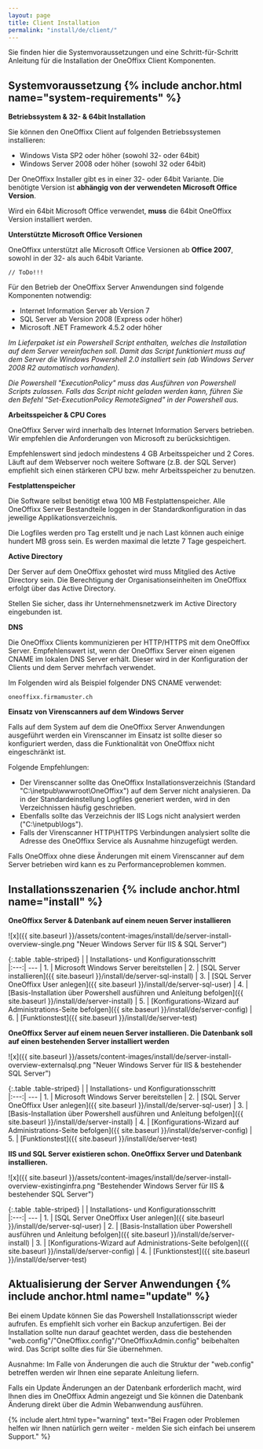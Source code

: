 ```yaml
---
layout: page
title: Client Installation
permalink: "install/de/client/"
---
```


Sie finden hier die Systemvoraussetzungen und eine Schritt-für-Schritt Anleitung für die Installation der OneOffixx Client Komponenten.

## <i class="fa fa-wrench" aria-hidden="true"></i> Systemvoraussetzung {% include anchor.html name="system-requirements" %}

__Betriebssystem & 32- & 64bit Installation__

Sie können den OneOffixx Client auf folgenden Betriebssystemen installieren:

* Windows Vista SP2 oder höher (sowohl 32- oder 64bit) 
* Windows Server 2008 oder höher (sowohl 32 oder 64bit)

Der OneOffixx Installer gibt es in einer 32- oder 64bit Variante. Die benötigte Version ist __abhängig von der verwendeten Microsoft Office Version__.

Wird ein 64bit Microsoft Office verwendet, __muss__ die 64bit OneOffixx Version installiert werden.

__Unterstützte Microsoft Office Versionen__

OneOffixx unterstützt alle Microsoft Office Versionen ab __Office 2007__, sowohl in der 32- als auch 64bit Variante.


    // ToDo!!!
	
Für den Betrieb der OneOffixx Server Anwendungen sind folgende Komponenten notwendig:

* Internet Information Server ab Version 7
* SQL Server ab Version 2008 (Express oder höher)
* Microsoft .NET Framework 4.5.2 oder höher

*Im Lieferpaket ist ein Powershell Script enthalten, welches die Installation auf dem Server vereinfachen soll. Damit das Script funktioniert muss auf dem Server die Windows Powershell 2.0 installiert sein (ab Windows Server 2008 R2 automatisch vorhanden).*

*Die Powershell "ExecutionPolicy" muss das Ausführen von Powershell Scripts zulassen. Falls das Script nicht geladen werden kann, führen Sie den Befehl "Set-ExecutionPolicy RemoteSigned" in der Powershell aus.*

__Arbeitsspeicher & CPU Cores__

OneOffixx Server wird innerhalb des Internet Information Servers betrieben. Wir empfehlen die Anforderungen von Microsoft zu berücksichtigen. 

Empfehlenswert sind jedoch mindestens 4 GB Arbeitsspeicher und 2 Cores. Läuft auf dem Webserver noch weitere Software (z.B. der SQL Server) empfiehlt sich einen stärkeren CPU bzw. mehr Arbeitsspeicher zu benutzen.

__Festplattenspeicher__

Die Software selbst benötigt etwa 100 MB Festplattenspeicher. Alle OneOffixx Server Bestandteile loggen in der Standardkonfiguration in das jeweilige Applikationsverzeichnis.

Die Logfiles werden pro Tag erstellt und je nach Last können auch einige hundert MB gross sein. Es werden maximal die letzte 7 Tage gespeichert.

__Active Directory__

Der Server auf dem OneOffixx gehostet wird muss Mitglied des Active Directory sein. Die Berechtigung der Organisationseinheiten im OneOffixx erfolgt über das Active Directory. 

Stellen Sie sicher, dass ihr Unternehmensnetzwerk im Active Directory eingebunden ist.

__DNS__

Die OneOffixx Clients kommunizieren per HTTP/HTTPS mit dem OneOffixx Server. Empfehlenswert ist, wenn der OneOffixx Server einen eigenen CNAME im lokalen DNS Server erhält. Dieser wird in der Konfiguration der Clients und dem Server
mehrfach verwendet.

Im Folgenden wird als Beispiel folgender DNS CNAME verwendet:

    oneoffixx.firmamuster.ch

__Einsatz von Virenscanners auf dem Windows Server__

Falls auf dem System auf dem die OneOffixx Server Anwendungen ausgeführt werden ein Virenscanner im Einsatz ist sollte dieser so konfiguriert werden, dass die Funktionalität von OneOffixx nicht eingeschränkt ist.

Folgende Empfehlungen:

* Der Virenscanner sollte das OneOffixx Installationsverzeichnis (Standard "C:\inetpub\wwwroot\OneOffixx\") auf dem Server nicht analysieren. Da in der Standardeinstellung Logfiles generiert werden, wird in den Verzeichnissen häufig geschrieben.
* Ebenfalls sollte das Verzeichnis der IIS Logs nicht analysiert werden ("C:\inetpub\logs").
* Falls der Virenscanner HTTP\HTTPS Verbindungen analysiert sollte die Adresse des OneOffixx Service als Ausnahme hinzugefügt werden.

Falls OneOffixx ohne diese Änderungen mit einem Virenscanner auf dem Server betrieben wird kann es zu Performanceproblemen kommen.

## <i class="fa fa-cogs" aria-hidden="true"></i> Installationsszenarien {% include anchor.html name="install" %}

__OneOffixx Server & Datenbank auf einem neuen Server installieren__

![x]({{ site.baseurl }}/assets/content-images/install/de/server-install-overview-single.png "Neuer Windows Server für IIS & SQL Server")

{:.table .table-striped}
|     | Installations- und Konfigurationsschritt  
|:---:| ---
| 1.  | Microsoft Windows Server bereitstellen 
| 2.  | [SQL Server installieren]({{ site.baseurl }}/install/de/server-sql-install) 
| 3.  | [SQL Server OneOffixx User anlegen]({{ site.baseurl }}/install/de/server-sql-user) 
| 4.  | [Basis-Installation über Powershell ausführen und Anleitung befolgen]({{ site.baseurl }}/install/de/server-install) 
| 5.  | [Konfigurations-Wizard auf Administrations-Seite befolgen]({{ site.baseurl }}/install/de/server-config) 
| 6.  | [Funktionstest]({{ site.baseurl }}/install/de/server-test) 

__OneOffixx Server auf einem neuen Server installieren. Die Datenbank soll auf einen bestehenden Server installiert werden__

![x]({{ site.baseurl }}/assets/content-images/install/de/server-install-overview-externalsql.png "Neuer Windows Server für IIS & bestehender SQL Server")

{:.table .table-striped}
|     | Installations- und Konfigurationsschritt  
|:---:| ---
| 1.  | Microsoft Windows Server bereitstellen 
| 2.  | [SQL Server OneOffixx User anlegen]({{ site.baseurl }}/install/de/server-sql-user) 
| 3.  | [Basis-Installation über Powershell ausführen und Anleitung befolgen]({{ site.baseurl }}/install/de/server-install) 
| 4.  | [Konfigurations-Wizard auf Administrations-Seite befolgen]({{ site.baseurl }}/install/de/server-config) 
| 5.  | [Funktionstest]({{ site.baseurl }}/install/de/server-test) 

__IIS und SQL Server existieren schon. OneOffixx Server und Datenbank installieren.__

![x]({{ site.baseurl }}/assets/content-images/install/de/server-install-overview-existinginfra.png "Bestehender Windows Server für IIS & bestehender SQL Server")

{:.table .table-striped}
|     | Installations- und Konfigurationsschritt  
|:---:| ---
| 1.  | [SQL Server OneOffixx User anlegen]({{ site.baseurl }}/install/de/server-sql-user) 
| 2.  | [Basis-Installation über Powershell ausführen und Anleitung befolgen]({{ site.baseurl }}/install/de/server-install) 
| 3.  | [Konfigurations-Wizard auf Administrations-Seite befolgen]({{ site.baseurl }}/install/de/server-config) 
| 4.  | [Funktionstest]({{ site.baseurl }}/install/de/server-test) 

## <i class="fa fa-refresh" aria-hidden="true"></i> Aktualisierung der Server Anwendungen {% include anchor.html name="update" %}

Bei einem Update können Sie das Powershell Installationsscript wieder aufrufen. Es empfiehlt sich vorher ein Backup anzufertigen. Bei der Installation sollte nun darauf
geachtet werden, dass die bestehenden "web.config"/"OneOffixx.config"/"OneOffixxAdmin.config" beibehalten wird. Das Script sollte dies für Sie übernehmen.

Ausnahme: Im Falle von Änderungen die auch die Struktur der "web.config" betreffen werden wir Ihnen eine separate Anleitung liefern.

Falls ein Update Änderungen an der Datenbank erforderlich macht, wird Ihnen dies im OneOffixx Admin angezeigt und Sie können die Datenbank Änderung direkt über die Admin Webanwendung ausführen.

{% include alert.html type="warning" text="Bei Fragen oder Problemen helfen wir Ihnen natürlich gern weiter - melden Sie sich einfach bei unserem Support." %}
